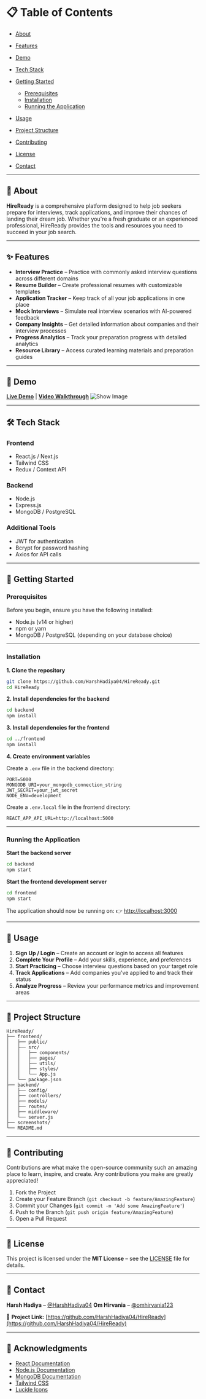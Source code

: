 # 📋 Table of Contents

* [About](#-about)
* [Features](#-features)
* [Demo](#-demo)
* [Tech Stack](#️-tech-stack)
* [Getting Started](#-getting-started)

  * [Prerequisites](#prerequisites)
  * [Installation](#installation)
  * [Running the Application](#running-the-application)
* [Usage](#-usage)
* [Project Structure](#-project-structure)
* [Contributing](#-contributing)
* [License](#-license)
* [Contact](#-contact)

---

## 🎯 About

**HireReady** is a comprehensive platform designed to help job seekers prepare for interviews, track applications, and improve their chances of landing their dream job. Whether you're a fresh graduate or an experienced professional, HireReady provides the tools and resources you need to succeed in your job search.

---

## ✨ Features

* **Interview Practice** – Practice with commonly asked interview questions across different domains
* **Resume Builder** – Create professional resumes with customizable templates
* **Application Tracker** – Keep track of all your job applications in one place
* **Mock Interviews** – Simulate real interview scenarios with AI-powered feedback
* **Company Insights** – Get detailed information about companies and their interview processes
* **Progress Analytics** – Track your preparation progress with detailed analytics
* **Resource Library** – Access curated learning materials and preparation guides

---

## 🎥 Demo

<!-- Add your demo link or screenshot here -->

**[Live Demo](#)** | **[Video Walkthrough](#)**
![Show Image](screenshots/demo.png)

---

## 🛠️ Tech Stack

### **Frontend**

* React.js / Next.js
* Tailwind CSS
* Redux / Context API

### **Backend**

* Node.js
* Express.js
* MongoDB / PostgreSQL

### **Additional Tools**

* JWT for authentication
* Bcrypt for password hashing
* Axios for API calls

---

## 🚀 Getting Started

### **Prerequisites**

Before you begin, ensure you have the following installed:

* Node.js (v14 or higher)
* npm or yarn
* MongoDB / PostgreSQL (depending on your database choice)

---

### **Installation**

**1. Clone the repository**

```bash
git clone https://github.com/HarshHadiya04/HireReady.git
cd HireReady
```

**2. Install dependencies for the backend**

```bash
cd backend
npm install
```

**3. Install dependencies for the frontend**

```bash
cd ../frontend
npm install
```

**4. Create environment variables**

Create a `.env` file in the backend directory:

```env
PORT=5000
MONGODB_URI=your_mongodb_connection_string
JWT_SECRET=your_jwt_secret
NODE_ENV=development
```

Create a `.env.local` file in the frontend directory:

```env
REACT_APP_API_URL=http://localhost:5000
```

---

### **Running the Application**

**Start the backend server**

```bash
cd backend
npm start
```

**Start the frontend development server**

```bash
cd frontend
npm start
```

The application should now be running on:
👉 [http://localhost:3000](http://localhost:3000)

---

## 📖 Usage

1. **Sign Up / Login** – Create an account or login to access all features
2. **Complete Your Profile** – Add your skills, experience, and preferences
3. **Start Practicing** – Choose interview questions based on your target role
4. **Track Applications** – Add companies you've applied to and track their status
5. **Analyze Progress** – Review your performance metrics and improvement areas

---

## 📁 Project Structure

```
HireReady/
├── frontend/
│   ├── public/
│   ├── src/
│   │   ├── components/
│   │   ├── pages/
│   │   ├── utils/
│   │   ├── styles/
│   │   └── App.js
│   └── package.json
├── backend/
│   ├── config/
│   ├── controllers/
│   ├── models/
│   ├── routes/
│   ├── middleware/
│   └── server.js
├── screenshots/
└── README.md
```

---

## 🤝 Contributing

Contributions are what make the open-source community such an amazing place to learn, inspire, and create. Any contributions you make are greatly appreciated!

1. Fork the Project
2. Create your Feature Branch (`git checkout -b feature/AmazingFeature`)
3. Commit your Changes (`git commit -m 'Add some AmazingFeature'`)
4. Push to the Branch (`git push origin feature/AmazingFeature`)
5. Open a Pull Request

---

## 📄 License

This project is licensed under the **MIT License** – see the [LICENSE](LICENSE) file for details.

---

## 📧 Contact

**Harsh Hadiya** – [@HarshHadiya04](https://github.com/HarshHadiya04)
**Om Hirvania** – [@omhirvania123](https://github.com/omhirvania123)

📎 **Project Link:** [https://github.com/HarshHadiya04/HireReady](https://github.com/HarshHadiya04/HireReady)

---

## 🙏 Acknowledgments

* [React Documentation](https://react.dev/)
* [Node.js Documentation](https://nodejs.org/en/docs)
* [MongoDB Documentation](https://www.mongodb.com/docs/)
* [Tailwind CSS](https://tailwindcss.com/)
* [Lucide Icons](https://lucide.dev/)
